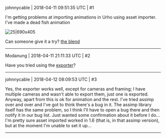 johnnycable | 2018-04-11 09:51:35 UTC | #1

I'm getting problems at importing animations in Urho using asset importer. I've made a dead fish animation

![25|690x405](upload://8gYIF8C2y7LydmPbSMYDFLRBLrS.png)

Can someone give it a try? [the blend](https://drive.google.com/open?id=1Yg85tqVhLQSDu7QG90WhIJsimkFK0AQd)

-------------------------

Modanung | 2018-04-11 21:11:33 UTC | #2

Have you tried using the [exporter](https://github.com/reattiva/Urho3D-Blender)?

-------------------------

johnnycable | 2018-04-12 08:09:53 UTC | #3

Yes, the exporter works well, except for cameras and framing; I have multiple cameras and wasn't able to export them, just one is exported. Anyway, apart from this is ok for animation and the rest.
I've tried assimp over and over and I've got to think there's a bug in it. The assimp library itself has the same problem, so I think I'll have to open a bug there and then notify it in our bug list. Just wanted some confirmation about it before I do...
I'm pretty sure asset imported worked in 1.6 (that is, in that assimp version), but at the moment I'm unable to set it up...

-------------------------


